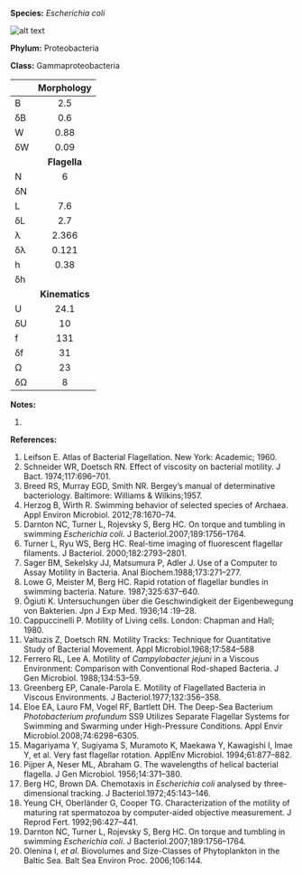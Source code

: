**Species:** *Escherichia coli*

![alt text](https://github.com/marcos-fvr/BOSO-micro/blob/main/9-Figures/Escherichia_coli.png)

**Phylum:** Proteobacteria

**Class:** Gammaproteobacteria

|    | **Morphology** |
|:-- | :------------: |
| B  | 2.5 |
| δB | 0.6 |
| W  | 0.88 |
| δW | 0.09 |
|    | **Flagella** |
| N  | 6 |
| δN |  |
| L  | 7.6 |
| δL | 2.7 |
| λ  | 2.366 |
| δλ | 0.121 |
| h  | 0.38 |
| δh |  |
|    | **Kinematics** |
| U  | 24.1 |
| δU | 10 |
| f  | 131 |
| δf | 31 |
| Ω  | 23 |
| δΩ | 8 |

**Notes:**

1.

**References:**

1. Leifson E.  Atlas of Bacterial Flagellation.  New York:  Academic; 1960.
1. Schneider WR, Doetsch RN.  Effect of viscosity on bacterial motility.  J Bact. 1974;117:696–701.
1. Breed RS, Murray EGD, Smith NR.  Bergey’s manual of determinative bacteriology.  Baltimore:  Williams & Wilkins;1957.
1. Herzog B, Wirth R. Swimming behavior of selected species of Archaea.  Appl Environ Microbiol. 2012;78:1670–74.
1. Darnton NC, Turner L, Rojevsky S, Berg HC.  On torque and tumbling in swimming *Escherichia coli*.  J Bacteriol.2007;189:1756–1764.
1. Turner L, Ryu WS, Berg HC.  Real-time imaging of fluorescent flagellar filaments.  J Bacteriol. 2000;182:2793–2801.
1.  Sager BM, Sekelsky JJ, Matsumura P, Adler J.  Use of a Computer to Assay Motility in Bacteria.  Anal Biochem.1988;173:271–277.
1. Lowe G, Meister M, Berg HC.  Rapid rotation of flagellar bundles in swimming bacteria.  Nature. 1987;325:637–640.
1. Ôgiuti K.  Untersuchungen über die Geschwindigkeit der Eigenbewegung von Bakterien.  Jpn J Exp Med. 1936;14 :19–28.
1. Cappuccinelli P.  Motility of Living cells.  London:  Chapman and Hall; 1980.
1. Vaituzis Z, Doetsch RN.  Motility Tracks:  Technique for Quantitative Study of Bacterial Movement.  Appl Microbiol.1968;17:584–588
1. Ferrero RL, Lee A.  Motility of *Campylobacter jejuni* in a Viscous Environment:  Comparison with Conventional Rod-shaped Bacteria.  J Gen Microbiol. 1988;134:53–59.
1. Greenberg EP, Canale-Parola E.  Motility of Flagellated Bacteria in Viscous Environments.  J Bacteriol.1977;132:356–358.
1. Eloe EA, Lauro FM, Vogel RF, Bartlett DH.  The Deep-Sea Bacterium *Photobacterium profundum* SS9 Utilizes Separate Flagellar Systems for Swimming and Swarming under High-Pressure Conditions.  Appl Envir Microbiol.2008;74:6298–6305.
1. Magariyama Y, Sugiyama S, Muramoto K, Maekawa Y, Kawagishi I, Imae Y, et al. Very fast flagellar rotation. ApplEnv Microbiol. 1994;61:877–882.
1. Pijper A, Neser ML, Abraham G.  The wavelengths of helical bacterial flagella.  J Gen Microbiol. 1956;14:371–380.
1. Berg HC, Brown DA.  Chemotaxis in *Escherichia coli* analysed by three-dimensional tracking.  J Bacteriol.1972;45:143–146.
1. Yeung CH, Oberländer G, Cooper TG.  Characterization of the motility of maturing rat spermatozoa by computer-aided objective measurement.  J Reprod Fert. 1992;96:427–441.
1. Darnton NC, Turner L, Rojevsky S, Berg HC.  On torque and tumbling in swimming *Escherichia coli*.  J Bacteriol.2007;189:1756–1764.
1. Olenina I, *et al*.  Biovolumes and Size-Classes of Phytoplankton in the Baltic Sea.  Balt Sea Environ Proc. 2006;106:144.
